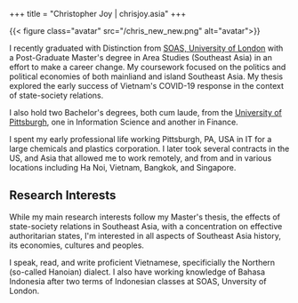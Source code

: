 +++
title = "Christopher Joy | chrisjoy.asia"
+++

{{< figure class="avatar" src="/chris_new_new.png" alt="avatar">}}

I recently graduated with Distinction from [SOAS, University of London](https://www.soas.ac.uk/) with a Post-Graduate Master's degree in Area Studies (Southeast Asia) in an effort to make a career change. My coursework focused on the politics and political economies of both mainliand and island Southeast Asia. My thesis explored the early success of Vietnam's COVID-19 response in the context of state-society relations.

I also hold two Bachelor's degrees, both cum laude, from the [University of Pittsburgh](https://www.pitt.edu/), one in Information Science and another in Finance.

I spent my early professional life working Pittsburgh, PA, USA in IT for a large chemicals and plastics corporation. I later took several contracts in the US, and Asia that allowed me to work remotely, and from and in various locations including Ha Noi, Vietnam, Bangkok, and Singapore. 
## Research Interests

While my main research interests follow my Master's thesis, the effects of state-society relations in Southeast Asia, with a concentration on effective authoritarian states, I'm interested in all aspects of Southeast Asia history, its economies, cultures and peoples. 

I speak, read, and write proficient Vietnamese, specificially the Northern (so-called Hanoian) dialect. I also have working knowledge of Bahasa Indonesia after two terms of Indonesian classes at SOAS, Unversity of London.
<!-- ## Publications

In chronological order:

1. F.Bar, J.Doe: Effects of having a placeholder of a name
2. S.Holmes, J.Watson: Consequences of living with a sociopath in London 

## Typography

This is a [link](http://google.com). Something *italics* and something **bold**.

Here is a table:

Year | Award | Category
-----|-------|--------
2014 | Emmy  | Won Outstanding Lead Actor in a miniseries or a movie
2015 | BAFTA | Nominated for Best Leading Actor for Sherlock
2014 | Satellite | Won Best Actor miniseries or television film

Here is a horizontal rule:

---

Here is a blockquote:
> To a great mind, nothing is little

Here is a `code` block:

```python
def is_elementary():
  return True
```

## References

* Foo Bar: Head of Department, Placeholder Names, Lorem
* John Doe: Associate Professor, Department of Computer Science, Ipsum

[^1]: This is the first footnote.
[^2]: This is the second footnote. -->
